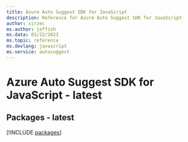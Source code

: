 ```yaml
---
title: Azure Auto Suggest SDK for JavaScript
description: Reference for Azure Auto Suggest SDK for JavaScript
author: xirzec
ms.author: jeffish
ms.data: 03/22/2023
ms.topic: reference
ms.devlang: javascript
ms.service: autosuggest
---
```

# Azure Auto Suggest SDK for JavaScript - latest
## Packages - latest
[!INCLUDE [packages](auto-suggest-index.md)]